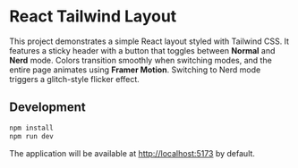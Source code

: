 # React Tailwind Layout

This project demonstrates a simple React layout styled with Tailwind CSS. It features a sticky header with a button that toggles between **Normal** and **Nerd** mode. Colors transition smoothly when switching modes, and the entire page animates using **Framer Motion**. Switching to Nerd mode triggers a glitch-style flicker effect.

## Development

```bash
npm install
npm run dev
```

The application will be available at <http://localhost:5173> by default.
